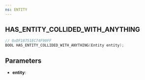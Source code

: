 ```yaml
---
ns: ENTITY
---
```

## HAS_ENTITY_COLLIDED_WITH_ANYTHING

```c
// 0xDF18751EC74F90FF
BOOL HAS_ENTITY_COLLIDED_WITH_ANYTHING(Entity entity);
```

## Parameters
* **entity**:
